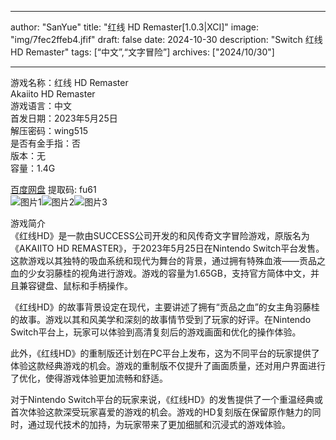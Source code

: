 
---
author: "SanYue"
title: "红线 HD Remaster[1.0.3|XCI]"
image: "img/7fec2ffeb4.jfif"
draft: false
date: 2024-10-30
description: "Switch 红线 HD Remaster"
tags: [“中文”,“文字冒险”]
archives: ["2024/10/30"]

---

游戏名称：红线 HD Remaster   
Akaiito HD Remaster    
游戏语言：中文  
首发日期：2023年5月25日  
解压密码：wing515  
是否有金手指：否  
版本：无   
容量：1.4G

[百度网盘](https://pan.baidu.com/s/1JO5DCEIg1KR5Zsjzbt24kQ) 提取码: fu61  
![图片1](img/7363c8.jpg)![图片2](img/11234e45b830.jpg)![图片3](img/e8dea3.jpg)  

游戏简介  
《红线HD》是一款由SUCCESS公司开发的和风传奇文字冒险游戏，原版名为《AKAIITO HD REMASTER》，于2023年5月25日在Nintendo Switch平台发售。这款游戏以其独特的吸血系统和现代为舞台的背景，通过拥有特殊血液——贡品之血的少女羽藤桂的视角进行游戏。游戏的容量为1.65GB，支持官方简体中文，并且兼容键盘、鼠标和手柄操作。

《红线HD》的故事背景设定在现代，主要讲述了拥有“贡品之血”的女主角羽藤桂的故事。游戏以其和风美学和深刻的故事情节受到了玩家的好评。在Nintendo Switch平台上，玩家可以体验到高清复刻后的游戏画面和优化的操作体验。

此外，《红线HD》的重制版还计划在PC平台上发布，这为不同平台的玩家提供了体验这款经典游戏的机会。游戏的重制版不仅提升了画面质量，还对用户界面进行了优化，使得游戏体验更加流畅和舒适。

对于Nintendo Switch平台的玩家来说，《红线HD》的发售提供了一个重温经典或首次体验这款深受玩家喜爱的游戏的机会。游戏的HD复刻版在保留原作魅力的同时，通过现代技术的加持，为玩家带来了更加细腻和沉浸式的游戏体验。
